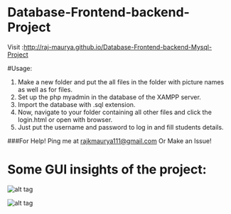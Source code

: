 # Database-Frontend-backend-Project

Visit :http://raj-maurya.github.io/Database-Frontend-backend-Mysql-Project

#Usage:

1. Make a new folder and put the all files in the folder with picture names as well as for files.
2. Set up the php myadmin in the database of the XAMPP server.
3. Import the database with  .sql extension.
4. Now, navigate to your folder containing all other files and click the login.html or open with browser. 
5. Just put the username and password to log in and fill students details.

###For Help!
Ping me at rajkmaurya111@gmail.com
Or
Make an Issue!


# Some GUI insights of the project:
![alt tag](https://github.com/raj-maurya/Database-Frontend-backend-Mysql-Project/blob/master/screen_shots/front1.PNG?)

![alt tag](https://github.com/raj-maurya/Database-Frontend-backend-Mysql-Project/blob/master/screen_shots/front2.PNG)


